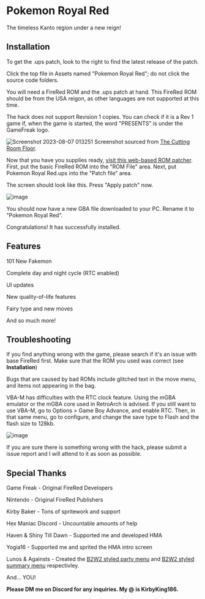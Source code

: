 # Pokemon Royal Red
The timeless Kanto region under a new reign!

## Installation

To get the .ups patch, look to the right to find the latest release of the patch.

Click the top file in Assets named "Pokemon Royal Red"; do not click the source code folders.

You will need a FireRed ROM and the .ups patch at hand. This FireRed ROM should be from the USA reigon, as other languages are not supported at this time.

The hack does not support Revision 1 copies. You can check if it is a Rev 1 game if, when the game is started, the word "PRESENTS" is under the GameFreak logo.

![Screenshot 2023-08-07 013251](https://github.com/KirbyKing186/Pokemon-Royal-Red/assets/125282065/fe68ab64-65be-4deb-8334-04acbb8de2b0)
Screenshot sourced from [The Cutting Room Floor](https://tcrf.net/Pok%C3%A9mon_FireRed_and_LeafGreen#Revisional_Differences).

Now that you have you supplies ready, [visit this web-based ROM patcher](https://www.marcrobledo.com/RomPatcher.js/). 
First, put the basic FireRed ROM into the "ROM File" area. Next, put Pokemon Royal Red.ups into the "Patch file" area.

The screen should look like this. Press "Apply patch" now.

![image](https://github.com/KirbyKing186/Pokemon-Royal-Red/assets/125282065/35290ee2-a298-4b17-973c-aef836f80d89)

You should now have a new GBA file downloaded to your PC. Rename it to "Pokemon Royal Red".

Congratulations! It has successfully installed.

## Features

101 New Fakemon

Complete day and night cycle (RTC enabled)

UI updates

New quality-of-life features

Fairy type and new moves

And so much more!

## Troubleshooting

If you find anything wrong with the game, please search if it's an issue with base FireRed first. Make sure that the ROM you used was correct (see **Installation**)

Bugs that are caused by bad ROMs include glitched text in the move menu, and items not appearing in the bag.

VBA-M has difficulties with the RTC clock feature. Using the mGBA emulator or the mGBA core used in RetroArch is advised. If you still want to use VBA-M, go to Options > Game Boy Advance, and enable RTC. Then, in that same menu, go to configure, and change the save type to Flash and the flash size to 128kb.

![image](https://github.com/KirbyKing186/Pokemon-Royal-Red/assets/125282065/82628390-4c1c-4d55-9e71-6124f62a173f)

If you are sure there is something wrong with the hack, please submit a issue report and I will attend to it as soon as possible.


## Special Thanks

Game Freak - Original FireRed Developers

Nintendo - Original FireRed Publishers

Kirby Baker - Tons of spritework and support

Hex Maniac Discord - Uncountable amounts of help

Haven & Shiny Till Dawn - Supported me and developed HMA

Yogia16 - Supported me and sprited the HMA intro screen

Lunos & Againsts - Created the [B2W2 styled party menu](https://www.pokecommunity.com/showthread.php?t=414022) and [B2W2 styled summary menu](https://www.pokecommunity.com/showthread.php?t=399121) respectivley.

And... YOU!

**Please DM me on Discord for any inquiries. My @ is KirbyKing186.**
